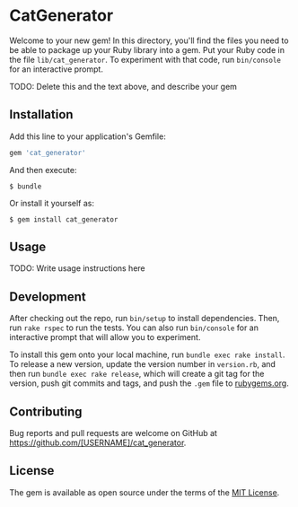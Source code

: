 # CatGenerator

Welcome to your new gem! In this directory, you'll find the files you need to be able to package up your Ruby library into a gem. Put your Ruby code in the file `lib/cat_generator`. To experiment with that code, run `bin/console` for an interactive prompt.

TODO: Delete this and the text above, and describe your gem

## Installation

Add this line to your application's Gemfile:

```ruby
gem 'cat_generator'
```

And then execute:

    $ bundle

Or install it yourself as:

    $ gem install cat_generator

## Usage

TODO: Write usage instructions here

## Development

After checking out the repo, run `bin/setup` to install dependencies. Then, run `rake rspec` to run the tests. You can also run `bin/console` for an interactive prompt that will allow you to experiment.

To install this gem onto your local machine, run `bundle exec rake install`. To release a new version, update the version number in `version.rb`, and then run `bundle exec rake release`, which will create a git tag for the version, push git commits and tags, and push the `.gem` file to [rubygems.org](https://rubygems.org).

## Contributing

Bug reports and pull requests are welcome on GitHub at https://github.com/[USERNAME]/cat_generator.


## License

The gem is available as open source under the terms of the [MIT License](http://opensource.org/licenses/MIT).

